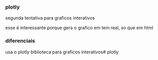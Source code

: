 ### plotly
segunda tentativa para graficos interativos 

esse é interessante porque gera o grafico em tem real, so que em html 
### diferenciais
usa o plotly biblioteca para graficos interativos# plotly
